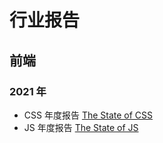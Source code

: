 # 行业报告

## 前端
### 2021 年

- CSS 年度报告 [The State of CSS](https://2021.stateofcss.com/en-US/)
- JS 年度报告 [The State of JS](https://2021.stateofjs.com/en-us/resources/)